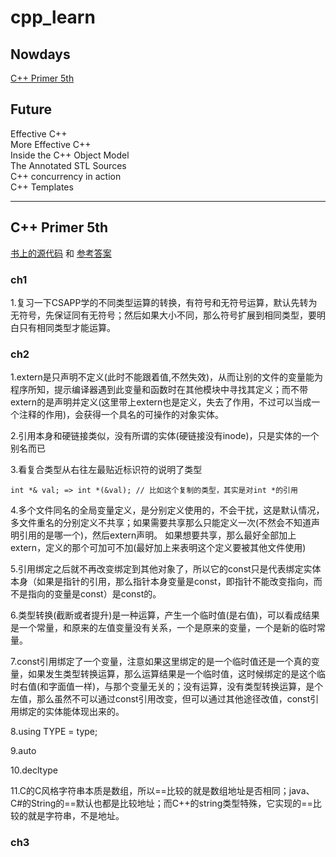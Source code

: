 # cpp_learn

## Nowdays

[C++ Primer 5th](#c-primer-5th)

## Future

Effective C++  
More Effective C++  
Inside the C++ Object Model  
The Annotated STL Sources  
C++ concurrency in action  
C++ Templates

---

## C++ Primer 5th

[书上的源代码](./cpp_primer/source) 和 [参考答案](https://github.com/Mooophy/Cpp-Primer)

### ch1

1.复习一下CSAPP学的不同类型运算的转换，有符号和无符号运算，默认先转为无符号，先保证同有无符号；然后如果大小不同，那么符号扩展到相同类型，要明白只有相同类型才能运算。

### ch2

1.extern是只声明不定义(此时不能跟着值,不然失效)，从而让别的文件的变量能为程序所知，提示编译器遇到此变量和函数时在其他模块中寻找其定义；而不带extern的是声明并定义(这里带上extern也是定义，失去了作用，不过可以当成一个注释的作用)，会获得一个具名的可操作的对象实体。

2.引用本身和硬链接类似，没有所谓的实体(硬链接没有inode)，只是实体的一个别名而已

3.看复合类型从右往左最贴近标识符的说明了类型

  ```c++v
  int *& val; => int *(&val); // 比如这个复制的类型，其实是对int *的引用
  ```

4.多个文件同名的全局变量定义，是分别定义使用的，不会干扰，这是默认情况，多文件重名的分别定义不共享；如果需要共享那么只能定义一次(不然会不知道声明引用的是哪一个)，然后extern声明。
如果想要共享，那么最好全部加上extern，定义的那个可加可不加(最好加上来表明这个定义要被其他文件使用)

5.引用绑定之后就不再改变绑定到其他对象了，所以它的const只是代表绑定实体本身（如果是指针的引用，那么指针本身变量是const，即指针不能改变指向，而不是指向的变量是const）是const的。

6.类型转换(截断或者提升)是一种运算，产生一个临时值(是右值)，可以看成结果是一个常量，和原来的左值变量没有关系，一个是原来的变量，一个是新的临时常量。

7.const引用绑定了一个变量，注意如果这里绑定的是一个临时值还是一个真的变量，如果发生类型转换运算，那么运算结果是一个临时值，这时候绑定的是这个临时右值(和字面值一样)，与那个变量无关的；没有运算，没有类型转换运算，是个左值，那么虽然不可以通过const引用改变，但可以通过其他途径改值，const引用绑定的实体能体现出来的。

8.using TYPE = type;

9.auto

10.decltype

11.C的C风格字符串本质是数组，所以==比较的就是数组地址是否相同；java、C#的String的==默认也都是比较地址；而C++的string类型特殊，它实现的==比较的就是字符串，不是地址。

### ch3
